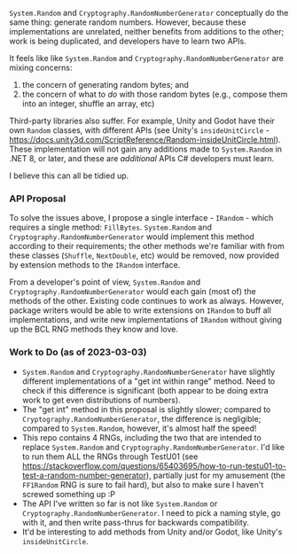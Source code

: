 `System.Random` and `Cryptography.RandomNumberGenerator` conceptually do the same thing: generate random numbers. However,  because these implementations are unrelated, neither benefits from  additions to the other; work is being duplicated, and developers have to learn two APIs.

It feels like like `System.Random` and `Cryptography.RandomNumberGenerator` are mixing concerns:

1. the concern of generating random bytes; and
2. the concern of what to *do* with those random bytes (e.g., compose them into an integer, shuffle an array, etc)

Third-party libraries also suffer. For example, Unity and Godot have their own `Random` classes, with different APIs (see Unity's `insideUnitCircle` - https://docs.unity3d.com/ScriptReference/Random-insideUnitCircle.html). These implementation will not gain any additions made to `System.Random` in .NET 8, or later, and these are _additional_ APIs C# developers must learn.

I believe this can all be tidied up.

### API Proposal

To solve the issues above, I propose a single interface - `IRandom` - which requires a single method: `FillBytes`. `System.Random` and `Cryptography.RandomNumberGenerator` would implement this method according to their requirements; the other methods we're familiar with from these classes (`Shuffle`, `NextDouble`, etc) would be removed, now provided by extension methods to the `IRandom` interface.

From a developer's point of view, `System.Random` and `Cryptography.RandomNumberGenerator` would each gain (most of) the methods of the other. Existing code continues to work as always. However, package writers would be able to write extensions on `IRandom` to buff all implementations, and write new implementations of `IRandom` without giving up the BCL RNG methods they know and love.

### Work to Do (as of 2023-03-03)

* `System.Random` and `Cryptography.RandomNumberGenerator` have slightly different implementations of a "get int within range" method. Need to check if this difference is significant (both appear to be doing extra work to get even distributions of numbers).
* The "get int" method in this proposal is slightly slower; compared to `Cryptography.RandomNumberGenerator`, the difference is negligible; compared to `System.Random`, however,  it's almost half the speed!
* This repo contains 4 RNGs, including the two that are intended to replace `System.Random` and `Cryptography.RandomNumberGenerator`. I'd like to run them ALL the RNGs through TestU01 (see https://stackoverflow.com/questions/65403695/how-to-run-testu01-to-test-a-random-number-generator), partially just for my amusement (the `FF1Random` RNG is sure to fail hard), but also to make sure I haven't screwed something up :P
* The API I've written so far is not like `System.Random` or `Cryptography.RandomNumberGenerator`. I need to pick a naming style, go with it, and then write pass-thrus for backwards compatibility.
* It'd be interesting to add methods from Unity and/or Godot, like Unity's `insideUnitCircle`.
